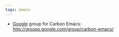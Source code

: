 ```yaml
---
tags: emacs
---
```


-   [Google](/wiki/Google) group for Carbon Emacs: <http://groups.google.com/group/carbon-emacs/>

